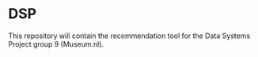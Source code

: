 # DSP
This repository will contain the recommendation tool for the Data Systems Project group 9 (Museum.nl).
